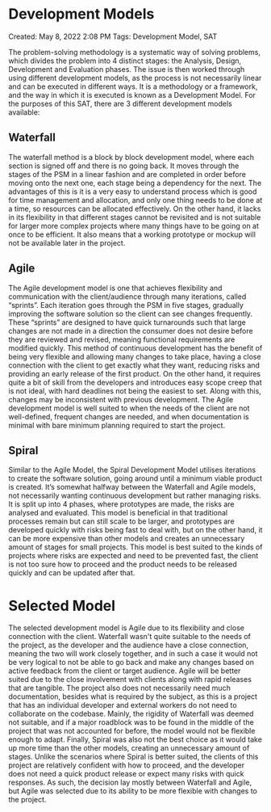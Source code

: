 # Development Models

Created: May 8, 2022 2:08 PM
Tags: Development Model, SAT

The problem-solving methodology is a systematic way of solving problems, which divides the problem into 4 distinct
stages: the Analysis, Design, Development and Evaluation phases. The issue is then worked through using different
development models, as the process is not necessarily linear and can be executed in different ways. It is a methodology
or a framework, and the way in which it is executed is known as a Development Model. For the purposes of this SAT, there
are 3 different development models available:

## Waterfall

The waterfall method is a block by block development model, where each section is signed off and there is no going back.
It moves through the stages of the PSM in a linear fashion and are completed in order before moving onto the next one,
each stage being a dependency for the next. The advantages of this is it is a very easy to understand process which is
good for time management and allocation, and only one thing needs to be done at a time, so resources can be allocated
effectively. On the other hand, it lacks in its flexibility in that different stages cannot be revisited and
is not suitable for larger more complex projects where many things have to be going on at once to be efficient. It also
means that a working prototype or mockup will not be available later in the project.

## Agile

The Agile development model is one that achieves flexibility and communication with the client/audience through many
iterations, called “sprints”. Each iteration goes through the PSM in five stages, gradually improving the software
solution so the client can see changes frequently. These “sprints” are designed to have quick turnarounds such that
large changes are not made in a direction the consumer does not desire before they are reviewed and revised, meaning
functional requirements are modified quickly. This method of continuous development has the benefit of being very
flexible and allowing many changes to take place, having a close connection with the client to get exactly what they
want, reducing risks and providing an early release of the first product. On the other hand, it requires quite a bit of
skill from the developers and introduces easy scope creep that is not ideal, with hard deadlines not being the easiest
to set. Along with this, changes may be inconsistent with previous development. The Agile development model is well
suited to when the needs of the client are not well-defined, frequent changes are needed, and when documentation is
minimal with bare minimum planning required to start the project.

## Spiral

Similar to the Agile Model, the Spiral Development Model utilises iterations to create the software solution, going
around until a minimum viable product is created. It’s somewhat halfway between the Waterfall and Agile models, not
necessarily wanting continuous development but rather managing risks. It is split up into 4 phases, where prototypes are
made, the risks are analysed and evaluated. This model is beneficial in that traditional processes remain but can still
scale to be larger, and prototypes are developed quickly with risks being fast to deal with, but on the other hand, it
can be more expensive than other models and creates an unnecessary amount of stages for small projects. This model is
best suited to the kinds of projects where risks are expected and need to be prevented fast, the client is not too sure
how to
proceed and the product needs to be released quickly and can be updated after that.

# Selected Model

The selected development model is Agile due to its flexibility and close connection with the client. Waterfall wasn't
quite suitable to the needs of the project, as the developer and the audience have a close connection, meaning the two
will work closely together, and in such a case it would not be very logical to not be able to go back and make any
changes based on active feedback from the client or target audience. Agile will be better suited due to the close
involvement with clients along with rapid releases that are tangible. The project also does not necessarily need much
documentation, besides what is required by the subject, as this is a project that has an individual developer and
external workers do not need to collaborate on the codebase. Mainly, the rigidity of Waterfall was deemed not suitable,
and if a major roadblock was to be found in the middle of the project that was not accounted for before, the model would
not be flexible enough to adapt. Finally, Spiral was also not the best choice as it would take up more time than the
other models, creating an unnecessary amount of stages. Unlike the scenarios where Spiral is better suited, the clients
of this project are relatively confident with how to proceed, and the developer does not need a quick product release or
expect many risks with quick responses. As such, the decision lay mostly between Waterfall and Agile, but Agile was
selected due to its ability to be more flexible with changes to the project.
